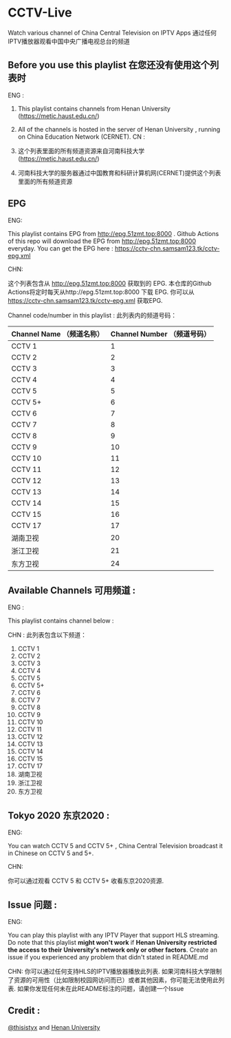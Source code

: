 # CCTV-Live
Watch various channel of China Central Television on IPTV Apps
通过任何IPTV播放器观看中国中央广播电视总台的频道

## Before you use this playlist 在您还没有使用这个列表时

ENG :

1. This playlist contains channels from Henan University (https://metic.haust.edu.cn/) 
2. All of the channels is hosted in the server of Henan University , running on China Education Network (CERNET).
CN :

1. 这个列表里面的所有频道资源来自河南科技大学(https://metic.haust.edu.cn/) 
2. 河南科技大学的服务器通过中国教育和科研计算机网(CERNET)提供这个列表里面的所有频道资源

## EPG

ENG:

This playlist contains EPG from http://epg.51zmt.top:8000 . Github Actions of this repo will download the EPG from http://epg.51zmt.top:8000 everyday.
You can get the EPG here : https://cctv-chn.samsam123.tk/cctv-epg.xml

CHN:

这个列表包含从 http://epg.51zmt.top:8000 获取到的 EPG. 本仓库的Github Actions将定时每天从http://epg.51zmt.top:8000 下载 EPG.
你可以从 https://cctv-chn.samsam123.tk/cctv-epg.xml 获取EPG.

Channel code/number in this playlist :
此列表内的频道号码：

| Channel Name （频道名称） | Channel Number （频道号码）|
|--------------|----------------|
| CCTV 1       | 1              |
| CCTV 2       | 2              |
| CCTV 3       | 3              |
| CCTV 4       | 4              |
| CCTV 5       | 5              |
| CCTV 5+      | 6              |
| CCTV 6       | 7              |
| CCTV 7       | 8              |
| CCTV 8       | 9              |
| CCTV 9       | 10             |
| CCTV 10      | 11             |
| CCTV 11      | 12             |
| CCTV 12      | 13             |
| CCTV 13      | 14             |
| CCTV 14      | 15             |
| CCTV 15      | 16             |
| CCTV 17      | 17             |
| 湖南卫视     | 20             |
| 浙江卫视     | 21             |
| 东方卫视     | 24             |

## Available Channels 可用频道 :
ENG :

This playlist contains channel below :

CHN :
此列表包含以下频道：

1. CCTV 1
2. CCTV 2
3. CCTV 3
4. CCTV 4
5. CCTV 5
6. CCTV 5+
7. CCTV 6 
8. CCTV 7
9. CCTV 8
10. CCTV 9
11. CCTV 10
12. CCTV 11
13. CCTV 12
14. CCTV 13
15. CCTV 14
16. CCTV 15
17. CCTV 17
18. 湖南卫视
19. 浙江卫视
20. 东方卫视

## Tokyo 2020 东京2020 :
ENG:

You can watch CCTV 5 and CCTV 5+ , China Central Television broadcast it in Chinese on CCTV 5 and 5+.

CHN:

你可以通过观看 CCTV 5 和 CCTV 5+ 收看东京2020资源.

## Issue 问题 :
ENG: 

You can play this playlist with any IPTV Player that support HLS streaming.
Do note that this playlist **might won't work** if **Henan University restricted the access to their University's network only or other factors**.
Create an issue if you experienced any problem that didn't stated in README.md

CHN:
你可以通过任何支持HLS的IPTV播放器播放此列表.
如果河南科技大学限制了资源的可用性（比如限制校园网访问而已）或者其他因素，你可能无法使用此列表.
如果你发现任何未在此README标注的问题，请创建一个Issue

## Credit :
[@thisistyx](https://github.com/thisistyx) and [Henan University](https://metic.haust.edu.cn/)
